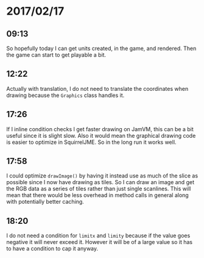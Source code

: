 # 2017/02/17

## 09:13

So hopefully today I can get units created, in the game, and rendered. Then
the game can start to get playable a bit.

## 12:22

Actually with translation, I do not need to translate the coordinates when
drawing because the `Graphics` class handles it.

## 17:26

If I inline condition checks I get faster drawing on JamVM, this can be a bit
useful since it is slight slow. Also it would mean the graphical drawing code
is easier to optimize in SquirrelJME. So in the long run it works well.

## 17:58

I could optimize `drawImage()` by having it instead use as much of the slice
as possible since I now have drawing as tiles. So I can draw an image and get
the RGB data as a series of tiles rather than just single scanlines. This will
mean that there would be less overhead in method calls in general along with
potentially better caching.

## 18:20

I do not need a condition for `limitx` and `limity` because if the value goes
negative it will never exceed it. However it will be of a large value so it
has to have a condition to cap it anyway.
